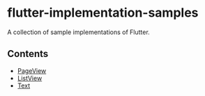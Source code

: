 # flutter-implementation-samples
A collection of sample implementations of Flutter.

## Contents

- [PageView](/page_view/README.md)
- [ListView](/listview/README.md)
- [Text](/text/README.md)
